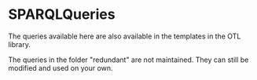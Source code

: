 # SPARQLQueries

The queries available here are also available in the templates in the OTL library.

The queries in the folder "redundant" are not maintained. They can still be modified and used on your own.
